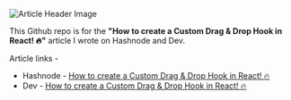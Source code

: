![Article Header Image](https://cdn.hashnode.com/res/hashnode/image/upload/v1629367272003/HBqJkJXTJ.png?w=1600&h=840&fit=crop&crop=entropy&auto=compress)

This Github repo is for the **"How to create a Custom Drag & Drop Hook in React! 🔥"** article I wrote on Hashnode and Dev.

Article links - 
* Hashnode - [How to create a Custom Drag & Drop Hook in React! 🔥](http://google.com)
* Dev - [How to create a Custom Drag & Drop Hook in React! 🔥]()